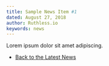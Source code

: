 ```yaml
---
title: Sample News Item #1
dated: August 27, 2018
author: Ruthless.io
keywords: news
---
```


Lorem ipsum dolor sit amet adipiscing.

* [Back to the Latest News](/news)
